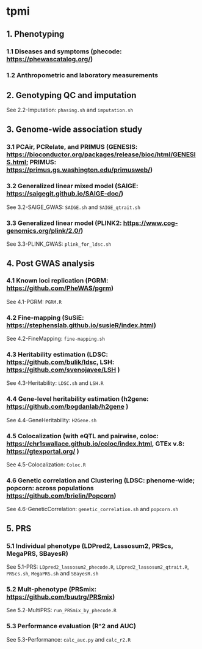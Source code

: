 # tpmi
## 1. Phenotyping
### 1.1 Diseases and symptoms (phecode: https://phewascatalog.org/)
### 1.2 Anthropometric and laboratory measurements
## 2. Genotyping QC and imputation 
See 2.2-Imputation: `phasing.sh` and `imputation.sh`
## 3. Genome-wide association study
### 3.1 PCAir, PCRelate, and PRIMUS (GENESIS: https://bioconductor.org/packages/release/bioc/html/GENESIS.html; PRIMUS: https://primus.gs.washington.edu/primusweb/)
### 3.2 Generalized linear mixed model (SAIGE: https://saigegit.github.io/SAIGE-doc/)
See 3.2-SAIGE_GWAS: `SAIGE.sh` and `SAIGE_qtrait.sh`
### 3.3 Generalized linear model (PLINK2: https://www.cog-genomics.org/plink/2.0/)
See 3.3-PLINK_GWAS: `plink_for_ldsc.sh`
## 4. Post GWAS analysis
### 4.1 Known loci replication (PGRM: https://github.com/PheWAS/pgrm)
See 4.1-PGRM: `PGRM.R`
### 4.2 Fine-mapping (SuSiE: https://stephenslab.github.io/susieR/index.html) 
See 4.2-FineMapping: `fine-mapping.sh`
### 4.3 Heritability estimation (LDSC: https://github.com/bulik/ldsc, LSH: https://github.com/svenojavee/LSH )
See 4.3-Heritability: `LDSC.sh` and `LSH.R`
### 4.4 Gene-level heritability estimation (h2gene: https://github.com/bogdanlab/h2gene )
See 4.4-GeneHeritability: `H2Gene.sh`
### 4.5 Colocalization (with eQTL and pairwise, coloc: https://chr1swallace.github.io/coloc/index.html, GTEx v.8: https://gtexportal.org/ )
See 4.5-Colocalization: `Coloc.R`
### 4.6 Genetic correlation and Clustering (LDSC: phenome-wide; popcorn: across populations https://github.com/brielin/Popcorn)
See 4.6-GeneticCorrelation: `genetic_correlation.sh` and `popcorn.sh`
## 5. PRS
### 5.1 Individual phenotype (LDPred2, Lassosum2, PRScs, MegaPRS, SBayesR)
See 5.1-PRS: `LDpred2_lassosum2_phecode.R`, `LDpred2_lassosum2_qtrait.R`, `PRScs.sh`, `MegaPRS.sh` and `SBayesR.sh`
### 5.2 Mult-phenotype (PRSmix: https://github.com/buutrg/PRSmix)
See 5.2-MultiPRS: `run_PRSmix_by_phecode.R`
### 5.3 Performance evaluation (R^2 and AUC)
See 5.3-Performance: `calc_auc.py` and `calc_r2.R`
